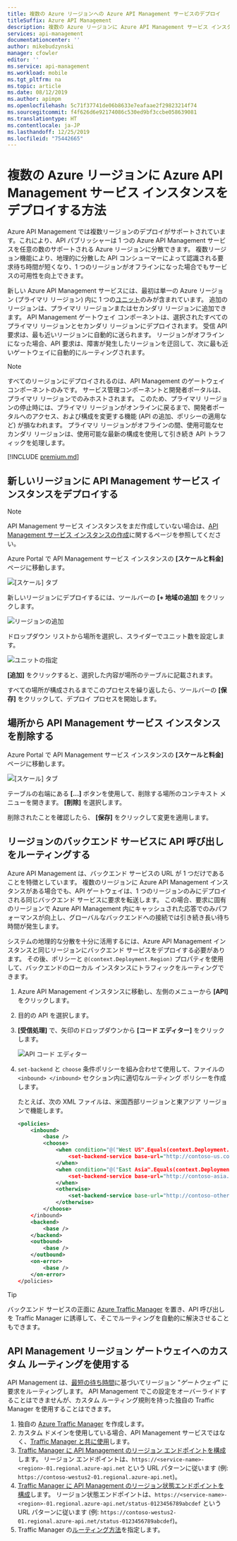 ```yaml
---
title: 複数の Azure リージョンへの Azure API Management サービスのデプロイ
titleSuffix: Azure API Management
description: 複数の Azure リージョンに Azure API Management サービス インスタンスをデプロイする方法について説明します。
services: api-management
documentationcenter: ''
author: mikebudzynski
manager: cfowler
editor: ''
ms.service: api-management
ms.workload: mobile
ms.tgt_pltfrm: na
ms.topic: article
ms.date: 08/12/2019
ms.author: apimpm
ms.openlocfilehash: 5c71f37741de06b8633e7eafaae2f29823214f74
ms.sourcegitcommit: f4f626d6e92174086c530ed9bf3ccbe058639081
ms.translationtype: HT
ms.contentlocale: ja-JP
ms.lasthandoff: 12/25/2019
ms.locfileid: "75442665"
---
```

# <a name="how-to-deploy-an-azure-api-management-service-instance-to-multiple-azure-regions"></a>複数の Azure リージョンに Azure API Management サービス インスタンスをデプロイする方法

Azure API Management では複数リージョンのデプロイがサポートされています。これにより、API パブリッシャーは 1 つの Azure API Management サービスを任意の数のサポートされる Azure リージョンに分散できます。 複数リージョン機能により、地理的に分散した API コンシューマーによって認識される要求待ち時間が短くなり、1 つのリージョンがオフラインになった場合でもサービスの可用性を向上できます。

新しい Azure API Management サービスには、最初は単一の Azure リージョン (プライマリ リージョン) 内に 1 つの[ユニット][unit]のみが含まれています。 追加のリージョンは、プライマリ リージョンまたはセカンダリ リージョンに追加できます。 API Management ゲートウェイ コンポーネントは、選択されたすべてのプライマリ リージョンとセカンダリ リージョンにデプロイされます。 受信 API 要求は、最も近いリージョンに自動的に送られます。 リージョンがオフラインになった場合、API 要求は、障害が発生したリージョンを迂回して、次に最も近いゲートウェイに自動的にルーティングされます。

> [!NOTE]
> すべてのリージョンにデプロイされるのは、API Management のゲートウェイ コンポーネントのみです。 サービス管理コンポーネントと開発者ポータルは、プライマリ リージョンでのみホストされます。 このため、プライマリ リージョンの停止時には、プライマリ リージョンがオンラインに戻るまで、開発者ポータルへのアクセス、および構成を変更する機能 (API の追加、ポリシーの適用など) が損なわれます。 プライマリ リージョンがオフラインの間、使用可能なセカンダリ リージョンは、使用可能な最新の構成を使用して引き続き API トラフィックを処理します。

[!INCLUDE [premium.md](../../includes/api-management-availability-premium.md)]

## <a name="add-region">新しいリージョンに API Management サービス インスタンスをデプロイする</a>

> [!NOTE]
> API Management サービス インスタンスをまだ作成していない場合は、[API Management サービス インスタンスの作成][create an api management service instance]に関するページを参照してください。

Azure Portal で API Management サービス インスタンスの **[スケールと料金]** ページに移動します。

![[スケール] タブ][api-management-scale-service]

新しいリージョンにデプロイするには、ツールバーの **[+ 地域の追加]** をクリックします。

![リージョンの追加][api-management-add-region]

ドロップダウン リストから場所を選択し、スライダーでユニット数を設定します。

![ユニットの指定][api-management-select-location-units]

**[追加]** をクリックすると、選択した内容が場所のテーブルに記載されます。

すべての場所が構成されるまでこのプロセスを繰り返したら、ツールバーの **[保存]** をクリックして、デプロイ プロセスを開始します。

## <a name="remove-region"> </a>場所から API Management サービス インスタンスを削除する

Azure Portal で API Management サービス インスタンスの **[スケールと料金]** ページに移動します。

![[スケール] タブ][api-management-scale-service]

テーブルの右端にある **[...]** ボタンを使用して、削除する場所のコンテキスト メニューを開きます。 **[削除]** を選択します。

削除されたことを確認したら、 **[保存]** をクリックして変更を適用します。

## <a name="route-backend"> </a>リージョンのバックエンド サービスに API 呼び出しをルーティングする

Azure API Management は、バックエンド サービスの URL が 1 つだけであることを特徴としています。 複数のリージョンに Azure API Management インスタンスがある場合でも、API ゲートウェイは、1 つのリージョンのみにデプロイされる同じバックエンド サービスに要求を転送します。 この場合、要求に固有のリージョンで Azure API Management 内にキャッシュされた応答でのみパフォーマンスが向上し、グローバルなバックエンドへの接続では引き続き長い待ち時間が発生します。

システムの地理的な分散を十分に活用するには、Azure API Management インスタンスと同じリージョンにバックエンド サービスをデプロイする必要があります。 その後、ポリシーと `@(context.Deployment.Region)` プロパティを使用して、バックエンドのローカル インスタンスにトラフィックをルーティングできます。

1. Azure API Management インスタンスに移動し、左側のメニューから **[API]** をクリックします。
2. 目的の API を選択します。
3. **[受信処理]** で、矢印のドロップダウンから **[コード エディター]** をクリックします。

    ![API コード エディター](./media/api-management-howto-deploy-multi-region/api-management-api-code-editor.png)

4. `set-backend` と `choose` 条件ポリシーを組み合わせて使用して、ファイルの `<inbound> </inbound>` セクション内に適切なルーティング ポリシーを作成します。

    たとえば、次の XML ファイルは、米国西部リージョンと東アジア リージョンで機能します。

    ```xml
    <policies>
        <inbound>
            <base />
            <choose>
                <when condition="@("West US".Equals(context.Deployment.Region, StringComparison.OrdinalIgnoreCase))">
                    <set-backend-service base-url="http://contoso-us.com/" />
                </when>
                <when condition="@("East Asia".Equals(context.Deployment.Region, StringComparison.OrdinalIgnoreCase))">
                    <set-backend-service base-url="http://contoso-asia.com/" />
                </when>
                <otherwise>
                    <set-backend-service base-url="http://contoso-other.com/" />
                </otherwise>
            </choose>
        </inbound>
        <backend>
            <base />
        </backend>
        <outbound>
            <base />
        </outbound>
        <on-error>
            <base />
        </on-error>
    </policies>
    ```

> [!TIP]
> バックエンド サービスの正面に [Azure Traffic Manager](https://azure.microsoft.com/services/traffic-manager/) を置き、API 呼び出しを Traffic Manager に誘導して、そこでルーティングを自動的に解決させることもできます。

## <a name="custom-routing"> </a>API Management リージョン ゲートウェイへのカスタム ルーティングを使用する

API Management は、[最短の待ち時間](../traffic-manager/traffic-manager-routing-methods.md#performance)に基づいてリージョン "_ゲートウェイ_" に要求をルーティングします。 API Management でこの設定をオーバーライドすることはできませんが、カスタム ルーティング規則を持った独自の Traffic Manager を使用することはできます。

1. 独自の [Azure Traffic Manager](https://azure.microsoft.com/services/traffic-manager/) を作成します。
1. カスタム ドメインを使用している場合、API Management サービスではなく、[Traffic Manager と共に使用](../traffic-manager/traffic-manager-point-internet-domain.md)します。
1. [Traffic Manager に API Management のリージョン エンドポイントを構成](../traffic-manager/traffic-manager-manage-endpoints.md)します。 リージョン エンドポイントは、`https://<service-name>-<region>-01.regional.azure-api.net` という URL パターンに従います (例: `https://contoso-westus2-01.regional.azure-api.net`)。
1. [Traffic Manager に API Management のリージョン状態エンドポイントを構成](../traffic-manager/traffic-manager-monitoring.md)します。 リージョン状態エンドポイントは、`https://<service-name>-<region>-01.regional.azure-api.net/status-0123456789abcdef` という URL パターンに従います (例: `https://contoso-westus2-01.regional.azure-api.net/status-0123456789abcdef`)。
1. Traffic Manager の[ルーティング方法](../traffic-manager/traffic-manager-routing-methods.md)を指定します。

[api-management-management-console]: ./media/api-management-howto-deploy-multi-region/api-management-management-console.png
[api-management-scale-service]: ./media/api-management-howto-deploy-multi-region/api-management-scale-service.png
[api-management-add-region]: ./media/api-management-howto-deploy-multi-region/api-management-add-region.png
[api-management-select-location-units]: ./media/api-management-howto-deploy-multi-region/api-management-select-location-units.png
[api-management-remove-region]: ./media/api-management-howto-deploy-multi-region/api-management-remove-region.png
[create an api management service instance]: get-started-create-service-instance.md
[get started with azure api management]: get-started-create-service-instance.md
[deploy an api management service instance to a new region]: #add-region
[delete an api management service instance from a region]: #remove-region
[unit]: https://azure.microsoft.com/pricing/details/api-management/
[premium]: https://azure.microsoft.com/pricing/details/api-management/
